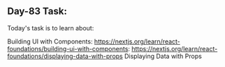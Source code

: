 ## Day-83 Task:

Today's task is to learn about:

Building UI with Components: https://nextjs.org/learn/react-foundations/building-ui-with-components: https://nextjs.org/learn/react-foundations/displaying-data-with-props
Displaying Data with Props
